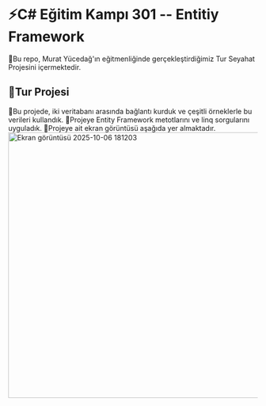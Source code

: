 # ⚡C# Eğitim Kampı 301 -- Entitiy Framework
🌱Bu repo, Murat Yücedağ'ın eğitmenliğinde gerçekleştirdiğimiz Tur Seyahat Projesini içermektedir.
## 📝Tur Projesi
🌱Bu projede, iki veritabanı arasında bağlantı kurduk ve çeşitli örneklerle bu verileri kullandık.
🌱Projeye Entity Framework metotlarını ve linq sorgularını uyguladık.
🌱Projeye ait ekran görüntüsü aşağıda yer almaktadır.
<img width="942" height="536" alt="Ekran görüntüsü 2025-10-06 181203" src="https://github.com/user-attachments/assets/b6e007fd-cfd4-4053-bb8f-1a993682d470" />

